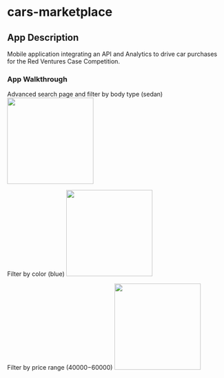 # cars-marketplace

## App Description
Mobile application integrating an API and Analytics to drive car purchases for the Red Ventures Case Competition.

### App Walkthrough
Advanced search page and filter by body type (sedan)
<img src="https://media.giphy.com/media/oz4bFKZURwK3vwqW7u/giphy.gif" width=200><br>

Filter by color (blue)
<img src="https://media.giphy.com/media/3eP9BoFAnL2edFrlr7/giphy.gif" width=200><br>

Filter by price range ($40000-$60000)
<img src="https://media.giphy.com/media/uVj7EhdFcBz96kcvNl/giphy.gif" width=200><br>


